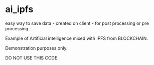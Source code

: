 # ai_ipfs
easy way to save data - created on client - for post processing or pre processing.

Example of Artificial intelligence mixed with IPFS from BLOCKCHAIN.

Demonstration purposes only.

 DO NOT USE THIS CODE.
